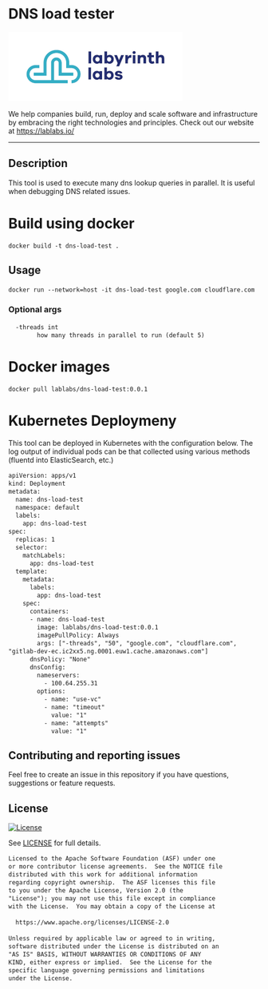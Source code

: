 # DNS load tester

[<img src="ll-logo.png">](https://lablabs.io/)

We help companies build, run, deploy and scale software and infrastructure by embracing the right technologies and principles. Check out our website at https://lablabs.io/

---

## Description

This tool is used to execute many dns lookup queries in parallel. It is useful when debugging DNS related issues.

# Build using docker

```
docker build -t dns-load-test .
```

## Usage

```
docker run --network=host -it dns-load-test google.com cloudflare.com
```

### Optional args
```
  -threads int
        how many threads in parallel to run (default 5)
```

# Docker images

```
docker pull lablabs/dns-load-test:0.0.1
```

# Kubernetes Deploymeny

This tool can be deployed in Kubernetes with the configuration below. The log output of individual pods can be that collected using various methods (fluentd into ElasticSearch, etc.)

```
apiVersion: apps/v1
kind: Deployment
metadata:
  name: dns-load-test
  namespace: default
  labels:
    app: dns-load-test
spec:
  replicas: 1
  selector:
    matchLabels:
      app: dns-load-test
  template:
    metadata:
      labels:
        app: dns-load-test
    spec:
      containers:
      - name: dns-load-test
        image: lablabs/dns-load-test:0.0.1
        imagePullPolicy: Always
        args: ["-threads", "50", "google.com", "cloudflare.com", "gitlab-dev-ec.ic2xx5.ng.0001.euw1.cache.amazonaws.com"]
      dnsPolicy: "None"
      dnsConfig:
        nameservers:
          - 100.64.255.31
        options:
          - name: "use-vc"
          - name: "timeout"
            value: "1"
          - name: "attempts"
            value: "1"
```

## Contributing and reporting issues

Feel free to create an issue in this repository if you have questions, suggestions or feature requests.

## License

[![License](https://img.shields.io/badge/License-Apache%202.0-blue.svg)](https://opensource.org/licenses/Apache-2.0)

See [LICENSE](LICENSE) for full details.

    Licensed to the Apache Software Foundation (ASF) under one
    or more contributor license agreements.  See the NOTICE file
    distributed with this work for additional information
    regarding copyright ownership.  The ASF licenses this file
    to you under the Apache License, Version 2.0 (the
    "License"); you may not use this file except in compliance
    with the License.  You may obtain a copy of the License at

      https://www.apache.org/licenses/LICENSE-2.0

    Unless required by applicable law or agreed to in writing,
    software distributed under the License is distributed on an
    "AS IS" BASIS, WITHOUT WARRANTIES OR CONDITIONS OF ANY
    KIND, either express or implied.  See the License for the
    specific language governing permissions and limitations
    under the License.
